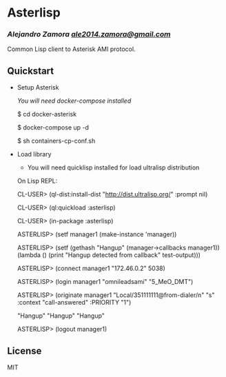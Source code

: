 # Asterlisp
### _Alejandro Zamora <ale2014.zamora@gmail.com>_

Common Lisp client to Asterisk AMI protocol.

## Quickstart

- Setup Asterisk

  *You will need docker-compose installed*

  $ cd docker-asterisk

  $ docker-compose up -d

  $ sh containers-cp-conf.sh

- Load library

  * You will need quicklisp installed for load ultralisp distribution

  On Lisp REPL:

  CL-USER> (ql-dist:install-dist "http://dist.ultralisp.org/" :prompt nil)

  CL-USER> (ql:quickload :asterlisp)

  CL-USER> (in-package :asterlisp)

  ASTERLISP> (setf manager1 (make-instance 'manager))

  ASTERLISP> (setf (gethash "Hangup" (manager->callbacks manager1))
                   (lambda () (print "Hangup detected from callback" test-output)))

  ASTERLISP> (connect manager1 "172.46.0.2" 5038)

  ASTERLISP> (login manager1 "omnileadsami" "5_MeO_DMT")

  ASTERLISP> (originate manager1 "Local/351111111@from-dialer/n" "s"
                        :context "call-answered" :PRIORITY "1")

  "Hangup"
  "Hangup"
  "Hangup"

  ASTERLISP> (logout manager1)

## License

MIT
